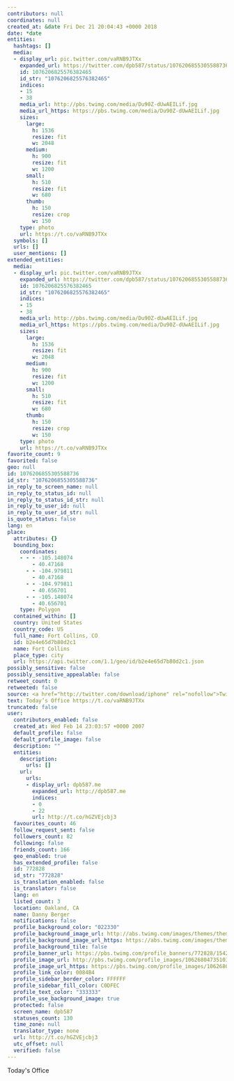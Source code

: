 ```yaml
---
contributors: null
coordinates: null
created_at: &date Fri Dec 21 20:04:43 +0000 2018
date: *date
entities:
  hashtags: []
  media:
  - display_url: pic.twitter.com/vaRNB9JTXx
    expanded_url: https://twitter.com/dpb587/status/1076206855305588736/photo/1
    id: 1076206825576382465
    id_str: "1076206825576382465"
    indices:
    - 15
    - 38
    media_url: http://pbs.twimg.com/media/Du90Z-dUwAEILif.jpg
    media_url_https: https://pbs.twimg.com/media/Du90Z-dUwAEILif.jpg
    sizes:
      large:
        h: 1536
        resize: fit
        w: 2048
      medium:
        h: 900
        resize: fit
        w: 1200
      small:
        h: 510
        resize: fit
        w: 680
      thumb:
        h: 150
        resize: crop
        w: 150
    type: photo
    url: https://t.co/vaRNB9JTXx
  symbols: []
  urls: []
  user_mentions: []
extended_entities:
  media:
  - display_url: pic.twitter.com/vaRNB9JTXx
    expanded_url: https://twitter.com/dpb587/status/1076206855305588736/photo/1
    id: 1076206825576382465
    id_str: "1076206825576382465"
    indices:
    - 15
    - 38
    media_url: http://pbs.twimg.com/media/Du90Z-dUwAEILif.jpg
    media_url_https: https://pbs.twimg.com/media/Du90Z-dUwAEILif.jpg
    sizes:
      large:
        h: 1536
        resize: fit
        w: 2048
      medium:
        h: 900
        resize: fit
        w: 1200
      small:
        h: 510
        resize: fit
        w: 680
      thumb:
        h: 150
        resize: crop
        w: 150
    type: photo
    url: https://t.co/vaRNB9JTXx
favorite_count: 9
favorited: false
geo: null
id: 1076206855305588736
id_str: "1076206855305588736"
in_reply_to_screen_name: null
in_reply_to_status_id: null
in_reply_to_status_id_str: null
in_reply_to_user_id: null
in_reply_to_user_id_str: null
is_quote_status: false
lang: en
place:
  attributes: {}
  bounding_box:
    coordinates:
    - - - -105.148074
        - 40.47168
      - - -104.979811
        - 40.47168
      - - -104.979811
        - 40.656701
      - - -105.148074
        - 40.656701
    type: Polygon
  contained_within: []
  country: United States
  country_code: US
  full_name: Fort Collins, CO
  id: b2e4e65d7b80d2c1
  name: Fort Collins
  place_type: city
  url: https://api.twitter.com/1.1/geo/id/b2e4e65d7b80d2c1.json
possibly_sensitive: false
possibly_sensitive_appealable: false
retweet_count: 0
retweeted: false
source: <a href="http://twitter.com/download/iphone" rel="nofollow">Twitter for iPhone</a>
text: Today’s Office https://t.co/vaRNB9JTXx
truncated: false
user:
  contributors_enabled: false
  created_at: Wed Feb 14 23:03:57 +0000 2007
  default_profile: false
  default_profile_image: false
  description: ""
  entities:
    description:
      urls: []
    url:
      urls:
      - display_url: dpb587.me
        expanded_url: http://dpb587.me
        indices:
        - 0
        - 22
        url: http://t.co/hGZVEjcbj3
  favourites_count: 46
  follow_request_sent: false
  followers_count: 82
  following: false
  friends_count: 166
  geo_enabled: true
  has_extended_profile: false
  id: 772828
  id_str: "772828"
  is_translation_enabled: false
  is_translator: false
  lang: en
  listed_count: 3
  location: Oakland, CA
  name: Danny Berger
  notifications: false
  profile_background_color: "022330"
  profile_background_image_url: http://abs.twimg.com/images/themes/theme15/bg.png
  profile_background_image_url_https: https://abs.twimg.com/images/themes/theme15/bg.png
  profile_background_tile: false
  profile_banner_url: https://pbs.twimg.com/profile_banners/772828/1542198456
  profile_image_url: http://pbs.twimg.com/profile_images/1062680473510395906/TB-QRB2r_normal.jpg
  profile_image_url_https: https://pbs.twimg.com/profile_images/1062680473510395906/TB-QRB2r_normal.jpg
  profile_link_color: 0084B4
  profile_sidebar_border_color: FFFFFF
  profile_sidebar_fill_color: C0DFEC
  profile_text_color: "333333"
  profile_use_background_image: true
  protected: false
  screen_name: dpb587
  statuses_count: 130
  time_zone: null
  translator_type: none
  url: http://t.co/hGZVEjcbj3
  utc_offset: null
  verified: false
---
```


Today's Office
